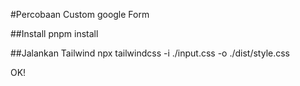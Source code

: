 #Percobaan Custom google Form

##Install
pnpm install

##Jalankan Tailwind
npx tailwindcss -i ./input.css -o ./dist/style.css

OK!
